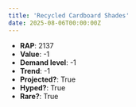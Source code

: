 ```yaml
---
title: 'Recycled Cardboard Shades'
date: 2025-08-06T00:00:00Z
---
```

- **RAP**: 2137
- **Value**: -1
- **Demand level**: -1
- **Trend**: -1
- **Projected?**: True
- **Hyped?**: True
- **Rare?**: True
